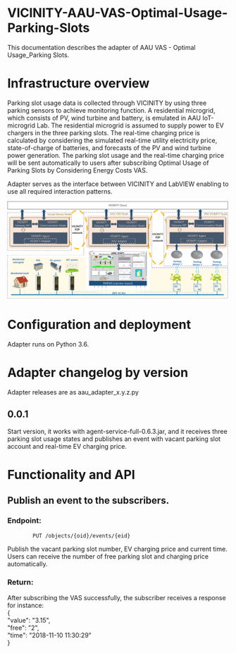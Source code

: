 # VICINITY-AAU-VAS-Optimal-Usage-Parking-Slots
This documentation describes the adapter of AAU VAS - Optimal Usage_Parking Slots.

# Infrastructure overview

Parking slot usage data is collected through VICINITY by using three parking sensors to achieve monitoring function. A residential microgrid, which consists of PV, wind turbine and battery, is emulated in AAU IoT-microgrid Lab. The residential microgrid is assumed to supply power to EV chargers in the three parking slots. The real-time charging price is calculated by considering the simulated real-time utility electricity price, state-of-charge of batteries, and forecasts of the PV and wind turbine power generation. The parking slot usage and the real-time charging price will be sent automatically to users after subscribing Optimal Usage of Parking Slots by Considering Energy Costs VAS.

Adapter serves as the interface between VICINITY and LabVIEW enabling to use all required interaction patterns.

![Image text](https://github.com/YajuanGuan/pics/blob/master/%E5%9B%BE%E7%89%871.png)

# Configuration and deployment

Adapter runs on Python 3.6.

# Adapter changelog by version
Adapter releases are as aau_adapter_x.y.z.py

## 0.0.1
Start version, it works with agent-service-full-0.6.3.jar, and it receives three parking slot usage states and publishes an event with vacant parking slot account and real-time EV charging price.

# Functionality and API

## Publish an event to the subscribers. 
### Endpoint:
            PUT /objects/{oid}/events/{eid}
Publish the vacant parking slot number, EV charging price and current time. Users can receive the number of free parking slot and charging price automatically.
### Return:
After subscribing the VAS successfully, the subscriber receives a response for instance:  
{  
    "value": "3.15",  
    "free": "2",  
    "time": "2018-11-10 11:30:29"  
}
